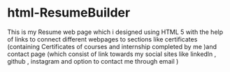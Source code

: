 # html-ResumeBuilder
This is my Resume web page which i designed using HTML 5  with the help of links to connect different webpages to sections  like certificates (containing  Certificates of courses and internship completed by me )and contact page (which consist of link towards my social sites like linkedln , github , instagram and option to contact me through email )
